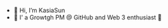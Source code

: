 - 👋 Hi, I’m KasiaSun
- 👀  I' a Growtgh PM @ GitHub and Web 3 enthusiast 💙



<!---
KasiaSun/KasiaSun is a ✨ special ✨ repository because its `README.md` (this file) appears on your GitHub profile.
You can click the Preview link to take a look at your changes.
--->
